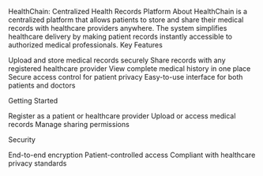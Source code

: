 HealthChain: Centralized Health Records Platform
About
HealthChain is a centralized platform that allows patients to store and share their medical records with healthcare providers anywhere. The system simplifies healthcare delivery by making patient records instantly accessible to authorized medical professionals.
Key Features

Upload and store medical records securely
Share records with any registered healthcare provider
View complete medical history in one place
Secure access control for patient privacy
Easy-to-use interface for both patients and doctors

Getting Started

Register as a patient or healthcare provider
Upload or access medical records
Manage sharing permissions

Security

End-to-end encryption
Patient-controlled access
Compliant with healthcare privacy standards
